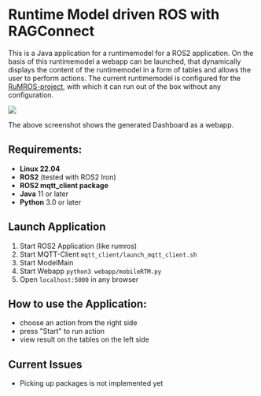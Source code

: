 # Runtime Model driven ROS with RAGConnect

This is a Java application for a runtimemodel for a ROS2 application. On the basis of this runtimemodel a webapp can be launched, that dynamically displays the content of the runtimemodel in a form of tables and allows the user to perform actions.
The current runtimemodel is configured for the [RuMROS-project](https://git-st.inf.tu-dresden.de/sgoetz/rumros/-/blob/main/README.md?ref_type=heads), with which it can run out of the box without any configuration.

![](/docs/images/demo.png)

The above screenshot shows the generated Dashboard as a webapp.

## Requirements:
- **Linux 22.04**
- **ROS2** (tested with ROS2 Iron)
- **ROS2 mqtt_client package**
- **Java** 11 or later
- **Python** 3.0 or later

## Launch Application

1. Start ROS2 Application (like rumros)
2. Start MQTT-Client ``mqtt_client/launch_mqtt_client.sh``
3. Start ModelMain
4. Start Webapp ``python3 webapp/mobileRTM.py``
5. Open ``localhost:5000`` in any browser

## How to use the Application:
- choose an action from the right side
- press "Start" to run action
- view result on the tables on the left side

## Current Issues
- Picking up packages is not implemented yet
